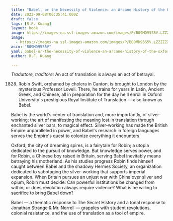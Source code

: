 ```yaml
---
title: "Babel, or the Necessity of Violence: an Arcane History of the Oxford Translators' Revolution"
date: 2022-09-08T00:35:41.000Z
draft: false
tags: [R.F. Kuang]
layout: book
image: https://images-na.ssl-images-amazon.com/images/P/B09MD95S5V.LZZZZZZZ.jpg
image: 
  - https://images-na.ssl-images-amazon.com/images/P/B09MD95S5V.LZZZZZZZ.jpg
asin: "B09MD95S5V"
yaml: babel-or-the-necessity-of-violence-an-arcane-history-of-the-oxford-translators-revolution
author: R.F. Kuang

---
```


*Traduttore, traditore:* An act of translation is always an act of betrayal.   
  
1828. Robin Swift, orphaned by cholera in Canton, is brought to London by the mysterious Professor Lovell. There, he trains for years in Latin, Ancient Greek, and Chinese, all in preparation for the day he'll enroll in Oxford University's prestigious Royal Institute of Translation — also known as Babel.   
  
Babel is the world's center of translation and, more importantly, of silver-working: the art of manifesting the meaning lost in translation through enchanted silver bars, to magical effect. Silver-working has made the British Empire unparalleled in power, and Babel's research in foreign languages serves the Empire's quest to colonize everything it encounters.  
  
Oxford, the city of dreaming spires, is a fairytale for Robin; a utopia dedicated to the pursuit of knowledge. But knowledge serves power, and for Robin, a Chinese boy raised in Britain, serving Babel inevitably means betraying his motherland. As his studies progress Robin finds himself caught between Babel and the shadowy Hermes Society, an organization dedicated to sabotaging the silver-working that supports imperial expansion. When Britain pursues an unjust war with China over silver and opium, Robin must decide: Can powerful institutions be changed from within, or does revolution always require violence? What is he willing to sacrifice to bring Babel down?   
  
Babel — a thematic response to The Secret History and a tonal response to Jonathan Strange & Mr. Norrell — grapples with student revolutions, colonial resistance, and the use of translation as a tool of empire.